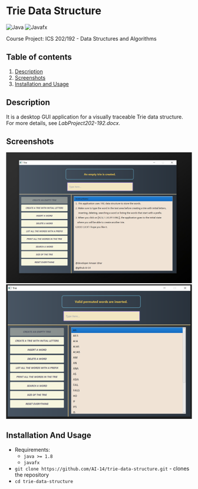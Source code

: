 # Trie Data Structure
![Java](https://img.shields.io/badge/Java-5181b8?style=flat&logo=java&logoColor=white)
![Javafx](https://img.shields.io/badge/Javafx-orange?style=flat)
  
Course Project: ICS 202/192 - Data Structures and Algorithms

## Table of contents
1. [Description](#description)
2. [Screenshots](#screenshots)
3. [Installation and Usage](#installation-usage)

## Description <a name="description"></a>
It is a desktop GUI application for a visually traceable Trie data structure. For more details, see *LabProject202-192.docx*.

## Screenshots <a name="screenshots"></a>
![](images/1.png)
![](images/2.png)

## Installation And Usage <a name="installation-usage"></a>
- Requirements:
  - `java >= 1.8`
  - `javafx`
- `git clone https://github.com/AI-14/trie-data-structure.git` - clones the repository
- `cd trie-data-structure`
